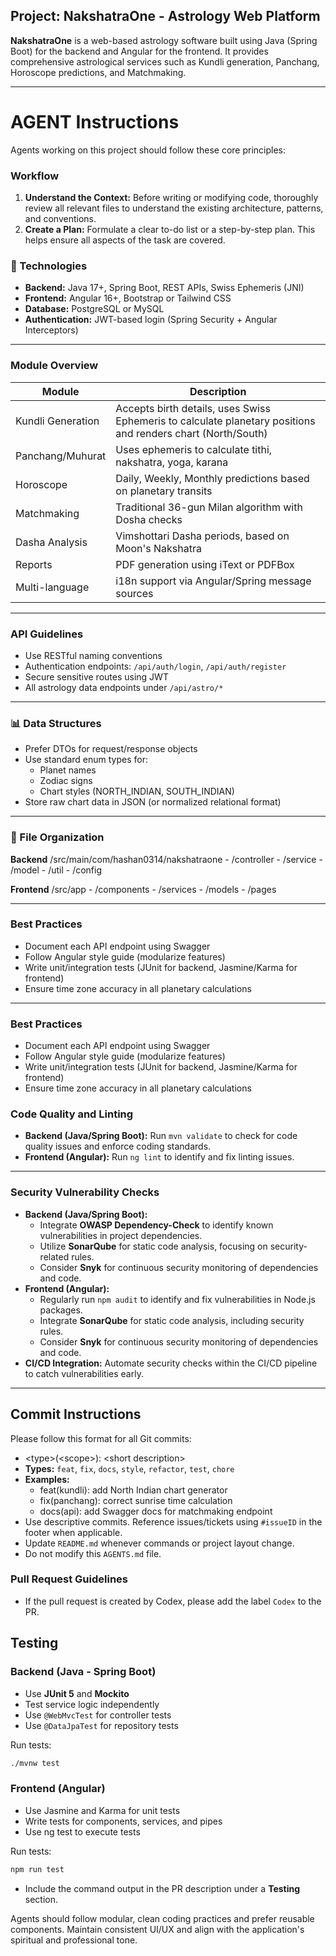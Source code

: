 ## Project: NakshatraOne - Astrology Web Platform

**NakshatraOne** is a web-based astrology software built using Java (Spring Boot) for the backend and Angular for the frontend. It provides comprehensive astrological services such as Kundli generation, Panchang, Horoscope predictions, and Matchmaking.

---

# AGENT Instructions

Agents working on this project should follow these core principles:

### Workflow
1.  **Understand the Context:** Before writing or modifying code, thoroughly review all relevant files to understand the existing architecture, patterns, and conventions.
2.  **Create a Plan:** Formulate a clear to-do list or a step-by-step plan. This helps ensure all aspects of the task are covered.

### 🔧 Technologies
- **Backend:** Java 17+, Spring Boot, REST APIs, Swiss Ephemeris (JNI)
- **Frontend:** Angular 16+, Bootstrap or Tailwind CSS
- **Database:** PostgreSQL or MySQL
- **Authentication:** JWT-based login (Spring Security + Angular Interceptors)

---
### Module Overview

| Module             | Description |
|--------------------|-------------|
| Kundli Generation  | Accepts birth details, uses Swiss Ephemeris to calculate planetary positions and renders chart (North/South) |
| Panchang/Muhurat   | Uses ephemeris to calculate tithi, nakshatra, yoga, karana |
| Horoscope          | Daily, Weekly, Monthly predictions based on planetary transits |
| Matchmaking        | Traditional 36-gun Milan algorithm with Dosha checks |
| Dasha Analysis     | Vimshottari Dasha periods, based on Moon's Nakshatra |
| Reports            | PDF generation using iText or PDFBox |
| Multi-language     | i18n support via Angular/Spring message sources |

---

### API Guidelines
- Use RESTful naming conventions
- Authentication endpoints: `/api/auth/login`, `/api/auth/register`
- Secure sensitive routes using JWT
- All astrology data endpoints under `/api/astro/*`

---

### 📊 Data Structures
- Prefer DTOs for request/response objects
- Use standard enum types for:
  - Planet names
  - Zodiac signs
  - Chart styles (NORTH_INDIAN, SOUTH_INDIAN)
- Store raw chart data in JSON (or normalized relational format)

---

### 📁 File Organization

**Backend**
/src/main/com/hashan0314/nakshatraone
    - /controller
    - /service
    - /model
    - /util
    - /config

**Frontend**
/src/app
    - /components
    - /services
    - /models
    - /pages

---

### Best Practices
- Document each API endpoint using Swagger
- Follow Angular style guide (modularize features)
- Write unit/integration tests (JUnit for backend, Jasmine/Karma for frontend)
- Ensure time zone accuracy in all planetary calculations
---

### Best Practices
- Document each API endpoint using Swagger
- Follow Angular style guide (modularize features)
- Write unit/integration tests (JUnit for backend, Jasmine/Karma for frontend)
- Ensure time zone accuracy in all planetary calculations

### Code Quality and Linting

-   **Backend (Java/Spring Boot):** Run `mvn validate` to check for code quality issues and enforce coding standards.
-   **Frontend (Angular):** Run `ng lint` to identify and fix linting issues.

---

### Security Vulnerability Checks

-   **Backend (Java/Spring Boot):**
    -   Integrate **OWASP Dependency-Check** to identify known vulnerabilities in project dependencies.
    -   Utilize **SonarQube** for static code analysis, focusing on security-related rules.
    -   Consider **Snyk** for continuous security monitoring of dependencies and code.
-   **Frontend (Angular):**
    -   Regularly run `npm audit` to identify and fix vulnerabilities in Node.js packages.
    -   Integrate **SonarQube** for static code analysis, including security rules.
    -   Consider **Snyk** for continuous security monitoring of dependencies and code.
-   **CI/CD Integration:** Automate security checks within the CI/CD pipeline to catch vulnerabilities early.

---

## Commit Instructions

Please follow this format for all Git commits:
- \<type>(\<scope>): \<short description>
- **Types:** `feat`, `fix`, `docs`, `style`, `refactor`, `test`, `chore`
- **Examples:**
    - feat(kundli): add North Indian chart generator
    - fix(panchang): correct sunrise time calculation
    - docs(api): add Swagger docs for matchmaking endpoint
- Use descriptive commits. Reference issues/tickets using `#issueID` in the footer when applicable.
- Update `README.md` whenever commands or project layout change.
- Do not modify this `AGENTS.md` file.

### Pull Request Guidelines

-   If the pull request is created by Codex, please add the label `Codex` to the PR.

## Testing

### Backend (Java - Spring Boot)
- Use **JUnit 5** and **Mockito**
- Test service logic independently
- Use `@WebMvcTest` for controller tests
- Use `@DataJpaTest` for repository tests

Run tests:
```bash
./mvnw test
```

### Frontend (Angular)
 - Use Jasmine and Karma for unit tests
 - Write tests for components, services, and pipes
 - Use ng test to execute tests

Run tests:
```bash
npm run test
```
- Include the command output in the PR description under a **Testing** section.

Agents should follow modular, clean coding practices and prefer reusable components. Maintain consistent UI/UX and align with the application's spiritual and professional tone.


